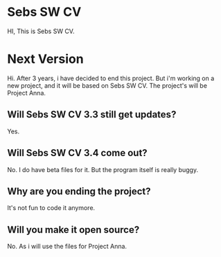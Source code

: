 # Sebs SW CV
HI, This is Sebs SW CV.

# Next Version
Hi. After 3 years, i have decided to end this project. But i'm working on a new project, and it will be based on Sebs SW CV. The project's will be Project Anna.

## Will Sebs SW CV 3.3 still get updates?

Yes.

## Will Sebs SW CV 3.4 come out?

No. I do have beta files for it. But the program itself is really buggy.

## Why are you ending the project?

It's not fun to code it anymore.

## Will you make it open source?

No. As i will use the files for Project Anna.
